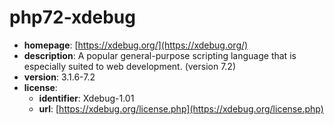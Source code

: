 # php72-xdebug

- **homepage**: [https://xdebug.org/](https://xdebug.org/)
- **description**: A popular general-purpose scripting language that is especially suited to web development. (version 7.2)
- **version**: 3.1.6-7.2
- **license**:
  - **identifier**: Xdebug-1.01
  - **url**: [https://xdebug.org/license.php](https://xdebug.org/license.php)

